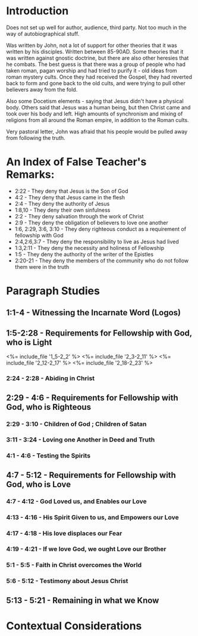 # Introduction

Does not set up well for author, audience, third party. Not too much in
the way of autobiographical stuff.

Was written by John, not a lot of support for other theories that it was
written by his disciples. Written between 85-90AD. Some theories that it
was written against gnostic doctrine, but there are also other heresies
that he combats. The best guess is that there was a group of people who
had taken roman, pagan worship and had tried to purify it - old ideas
from roman mystery cults. Once they had received the Gospel, they had
reverted back to form and gone back to the old cults, and were trying to
pull other believers away from the fold.

Also some Docetism elements - saying that Jesus didn't have a physical
body. Others said that Jesus was a human being, but then Christ came and
took over his body and left. High amounts of synchronism and mixing of
religions from all around the Roman empire, in addition to the Roman
cults.

Very pastoral letter, John was afraid that his people would be pulled
away from following the truth.

# An Index of False Teacher's Remarks:
+ 2:22 - They deny that Jesus is the Son of God
+ 4:2 - They deny that Jesus came in the flesh
+ 2:4 - They deny the authority of Jesus
+ 1:8,10 - They deny their own sinfulness
+ 2:2 - They deny salvation through the work of Christ
+ 2:9 - They deny the obligation of believers to love one another
+ 1:6, 2:29, 3:6, 3:10 - They deny righteous conduct as a requirement of
  fellowship with God
+ 2:4,2:6,3:7 - They deny the responsibility to live as Jesus had lived
+ 1:3,2:11 - They deny the necessity and holiness of Fellowship
+ 1:5 - They deny the authority of the writer of the Epistles
+ 2:20-21 - They deny the members of the community who do not follow them
  were in the truth

# Paragraph Studies

## 1:1-4 - Witnessing the Incarnate Word (Logos)

## 1:5-2:28 - Requirements for Fellowship with God, who is Light

<%= include_file '1_5-2_2' %>
<%= include_file '2_3-2_11' %>
<%= include_file '2_12-2_17' %>
<%= include_file '2_18-2_23' %>
### 2:24 - 2:28 - Abiding in Christ

## 2:29 - 4:6 - Requirements for Fellowship with God, who is Righteous
### 2:29 - 3:10 - Children of God ; Children of Satan
### 3:11 - 3:24 - Loving one Another in Deed and Truth
### 4:1 - 4:6 - Testing the Spirits

## 4:7 - 5:12 - Requirements for Fellowship with God, who is Love
### 4:7 - 4:12 - God Loved us, and Enables our Love
### 4:13 - 4:16 - His Spirit Given to us, and Empowers our Love
### 4:17 - 4:18 - His love displaces our Fear
### 4:19 - 4:21 - If we love God, we ought Love our Brother
### 5:1 - 5:5 - Faith in Christ overcomes the World
### 5:6 - 5:12 - Testimony about Jesus Christ

## 5:13 - 5:21 - Remaining in what we Know

# Contextual Considerations



